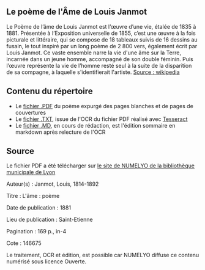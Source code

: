 
## Le poème de l'Âme de Louis Janmot
Le Poème de l’âme de Louis Janmot est l’œuvre d’une vie, étalée de 1835 à 1881. Présentée à l’Exposition universelle de 1855, c’est une œuvre à la fois picturale et littéraire, qui se compose de 18 tableaux suivis de 16 dessins au fusain, le tout inspiré par un long poème de 2 800 vers, également écrit par Louis Janmot. Ce vaste ensemble narre la vie d'une âme sur la Terre, incarnée dans un jeune homme, accompagné de son double féminin. Puis l’œuvre représente la vie de l’homme resté seul à la suite de la disparition de sa compagne, à laquelle s'identifierait l'artiste.
[Source : wikipedia](https://fr.wikipedia.org/wiki/Le_Po%C3%A8me_de_l%27%C3%A2me#:~:text=Le%20Po%C3%A8me%20de%20l%E2%80%99%C3%A2me%20de%20Louis%20Janmot%20est,2%20800%20vers%2C%20%C3%A9galement%20%C3%A9crit%20par%20Louis%20Janmot)

## Contenu du répertoire

* Le [fichier .PDF](./LouisJamot_Ame_sourceTexte.pdf) du poème expurgé des pages blanches et de pages de couvertures
* Le [fichier .TXT](./LouisJamot_Ame_sourceTexte_ocr.txt), issue de l'OCR du fichier PDF réalisé avec [Tesseract](https://github.com/tesseract-ocr)
* Le [fichier .MD](./LouisJamot_Ame_sourceTexte_ocr_clean.md), en cours de rédaction, est l'édition sommaire en markdown après relecture de l'OCR

## Source
Le fichier PDF a été télécharger sur [le site de NUMELYO de la bibliothèque municipale de Lyon](https://numelyo.bm-lyon.fr/f_view/BML:BML_00GOO0100137001103488040)

Auteur(s) : Janmot, Louis, 1814-1892

Titre : L'âme : poème

Date de publication : 1881

Lieu de publication : Saint-Etienne

Pagination : 169 p., in-4

Cote : 146675

Le traitement, OCR et édition, est possible car NUMELYO diffuse ce contenu numérisé sous licence Ouverte.
